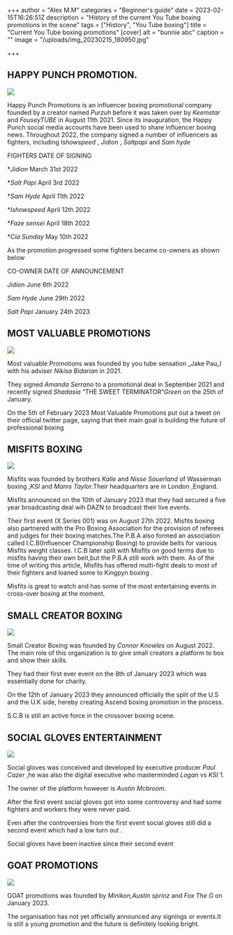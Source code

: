 +++
author = "Alex M.M"
categories = "Beginner's guide"
date = 2023-02-15T16:26:51Z
description = "History of the current You Tube boxing promotions in the scene"
tags = ["History", "You Tube boxing"]
title = "Current You Tube boxing promotions"
[cover]
alt = "bunnie abc"
caption = ""
image = "/uploads/img_20230215_180950.jpg"

+++
## HAPPY PUNCH PROMOTION.

![](/uploads/img_20230215_175653.jpg)

Happy Punch Promotions is an influencer boxing promotional company founded by a creator named _Purzuh_ before it was taken over by _Keemstar_ and _FouseyTUBE_ in August 11th 2021. Since its inauguration, the Happy Punch social media accounts have been used to share influencer boxing news. Throughout 2022, the company signed a number of influencers as fighters, including _Ishowspeed_ , _Jidion_ , _Saltpapi_ and _Sam hyde_

FIGHTERS                           DATE OF SIGNING

\*_Jidion_                                March 31st 2022

\*_Salt Papi_                            April 3rd 2022

\*_Sam Hyde_                         April 11th 2022

\*_Ishowspeed_                      April 12th 2022

\*_Faze sensei_                       April 18th 2022

\*_Cia Sunday_                       May 10th 2022

As the promotion progressed some fighters became co-owners as shown below

CO-OWNER                      DATE OF ANNOUNCEMENT

_Jidion_                                June 6th 2022

_Sam Hyde_                         June 29th 2022

_Salt Papi_                           January 24th 2023

## MOST VALUABLE PROMOTIONS

![](/uploads/img_20230215_175334.jpg)

Most valuable Promotions was founded by you tube sensation _Jake Pau_l with his adviser _Nikisa Bidarian_ in 2021.

They signed _Amanda Serrano_ to a promotional deal in September 2021 and recently signed _Shadasia_ “THE SWEET TERMINATOR”_Green_ on the 25th of January.

On the 5th of February 2023 Most Valuable Promotions put out a tweet on their official twitter page, saying that their main goal is building the future of professional boxing

## MISFITS BOXING

![](/uploads/img_20230215_175357.jpg)

Misfits was founded by brothers _Kalle_ and _Nisse Sauerland_ of Wasserman boxing ,_KSI_ and _Mams Taylor_.Their headquarters are in London ,England.

Misfits announced on the 10th of January 2023 that they had secured a five year broadcasting deal wih DAZN to broadcast their live events.

Their first event (X Series 001) was on August 27th 2022. Misfits boxing also partnered with the Pro Boxing Association for the provision of referees and judges for their boxing matches.The P.B.A also formed an association called I.C.B(Influencer Championship Boxing) to provide belts for various Misfits weight classes. I.C.B later split with Misfits on good terms due to misfits having their own belt,but the P.B.A still work with them. As of the time of writing this article, Misfits has offered multi-fight deals to most of their fighters and loaned some to Kingpyn boxing .

Misfits is great to watch and has some of the most entertaining events in cross-over boxing at the moment.

## SMALL CREATOR BOXING

![](/uploads/img_20230215_175317.jpg)

Small Creator Boxing was founded by _Connor Knowles_ on August 2022. The main role of this organization is to give small creators a platform to box and show their skills.

They had their first ever event on the 8th of January 2023 which was essentially done for charity.

On the 12th of January 2023 they announced officially the split of the U.S and the U.K side, hereby creating Ascend boxing promotion in the process.

S.C.B is still an active force in the crossover boxing scene.

## SOCIAL GLOVES ENTERTAINMENT

![](/uploads/img_20230215_175520.jpg)

Social gloves was conceived and developed by executive producer _Paul Cazer_ ,he was also the digital executive who masterminded _Logan_ vs _KSI_ 1.

The owner of the platform however is _Austin Mcbroom._

After the first event social gloves got into some controversy and had some fighters and workers they were never paid.

Even after the controversies from the first event social gloves still did a second event which had a low turn out .

Social gloves have been inactive since their second event

## GOAT PROMOTIONS

![](/uploads/img_20230215_175448.jpg)

GOAT promotions was founded by _Minikon,Austin sprinz_ and _Fox The G_ on January 2023.

The organisation has not yet officially announced any signings or events.It is still a young promotion and the future is definitely looking bright.